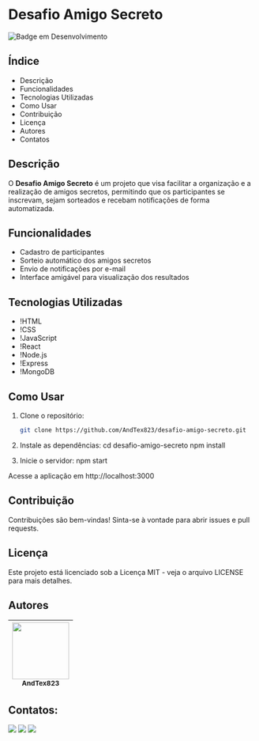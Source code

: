 # Desafio Amigo Secreto

![Badge em Desenvolvimento](http://img.shields.io/static/v1?label=STATUS&message=EM%20DESENVOLVIMENTO&color=GREEN&style=for-the-badge)

## Índice
- Descrição
- Funcionalidades
- Tecnologias Utilizadas
- Como Usar
- Contribuição
- Licença
- Autores
- Contatos

## Descrição
O **Desafio Amigo Secreto** é um projeto que visa facilitar a organização e a realização de amigos secretos, permitindo que os participantes se inscrevam, sejam sorteados e recebam notificações de forma automatizada.

## Funcionalidades
- Cadastro de participantes
- Sorteio automático dos amigos secretos
- Envio de notificações por e-mail
- Interface amigável para visualização dos resultados

## Tecnologias Utilizadas
- !HTML
- !CSS
- !JavaScript
- !React
- !Node.js
- !Express
- !MongoDB

## Como Usar
1. Clone o repositório:
   ```bash
   git clone https://github.com/AndTex823/desafio-amigo-secreto.git

2. Instale as dependências:
cd desafio-amigo-secreto
npm install

3. Inicie o servidor:
npm start


Acesse a aplicação em http://localhost:3000

## Contribuição
Contribuições são bem-vindas! Sinta-se à vontade para abrir issues e pull requests.

## Licença
Este projeto está licenciado sob a Licença MIT - veja o arquivo LICENSE para mais detalhes.

## Autores

| <img loading="lazy" src="https://github.com/AndTex823.png" width=115><br><sub>AndTex823</sub> |
| :---: |


## Contatos:

<div>
  <a href="mailto:andtex823@gmail.com"><img loading="lazy" src="https://img.shields.io/badge/Gmail-D14836?style=for-the-badge&logo=gmail&logoColor=white" target="_blank"></a>
  <a href="https://www.linkedin.com/in/andreluizteixeira/" target="_blank"><img loading="lazy" src="https://img.shields.io/badge/-LinkedIn-%230077B5?style=for-the-badge&logo=linkedin&logoColor=white" target="_blank"></a>
  <a href="https://github.com/AndTex823" target="_blank"><img loading="lazy" src="https://img.shields.io/badge/-GitHub-181717?style=for-the-badge&logo=github&logoColor=white" target="_blank"></a>
</div>

